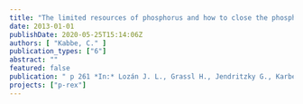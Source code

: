 ```yaml
---
title: "The limited resources of phosphorus and how to close the phosphorus cycle"
date: 2013-01-01
publishDate: 2020-05-25T15:14:06Z
authors: [ "Kabbe, C." ]
publication_types: ["6"]
abstract: ""
featured: false
publication: " p 261 *In:* Lozán J. L., Grassl H., Jendritzky G., Karbe L. & Reise K. [eds.], Re-source – Designing the Recycling Society. Springer Verlag"
projects: ["p-rex"]
---
```


